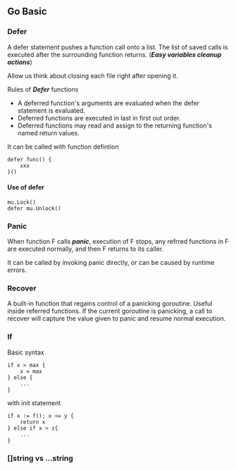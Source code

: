 ## Go Basic

### Defer

A defer statement pushes a function call onto a list. The list of saved calls is executed after the surrounding function returns. (***Easy variables cleanup actions***)

Allow us think about closing each file right after opening it.

Rules of ***Defer*** functions

- A deferred function's arguments are evaluated when the defer statement is evaluated.
- Deferred functions are executed in last in first out order.
- Deferred functions may read and assign to the returning function's named return values.

It can be called with function defintion
```
defer func() {
    xxx
}()
```

#### Use of defer

```
mu.Lock()
defer mu.Unlock()
```

### Panic

When function F calls ***panic***, execution of F stops, any refrred functions in F are executed normally, and then F returns to its caller.

It can be called by invoking panic directly, or can be caused by runtime errors.

### Recover

A built-in function that regains control of a panicking goroutine. Useful inside referred functions. If the current goroutine is panicking, a call to recover will capture the value given to panic and resume normal execution.

### If 

Basic syntax

```
if x > max {
    x = max
} else {
    ...
}
```

with init statement
```
if x := f(); x <= y {
    return x
} else if x > z{
    ...
}
```

### []string vs ...string


